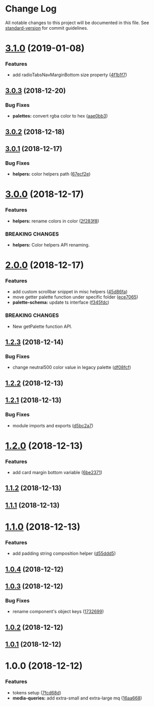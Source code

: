 # Change Log

All notable changes to this project will be documented in this file. See [standard-version](https://github.com/conventional-changelog/standard-version) for commit guidelines.

<a name="3.1.0"></a>

# [3.1.0](https://github.com/contactlab/design-tokens/compare/v3.0.3...v3.1.0) (2019-01-08)

### Features

- add radioTabsNavMarginBottom size property ([4f1b1f7](https://github.com/contactlab/design-tokens/commit/4f1b1f7))

<a name="3.0.3"></a>

## [3.0.3](https://github.com/contactlab/design-tokens/compare/v3.0.2...v3.0.3) (2018-12-20)

### Bug Fixes

- **palettes:** convert rgba color to hex ([aae0bb3](https://github.com/contactlab/design-tokens/commit/aae0bb3))

<a name="3.0.2"></a>

## [3.0.2](https://github.com/contactlab/design-tokens/compare/v3.0.1...v3.0.2) (2018-12-18)

<a name="3.0.1"></a>

## [3.0.1](https://github.com/contactlab/design-tokens/compare/v3.0.0...v3.0.1) (2018-12-17)

### Bug Fixes

- **helpers:** color helpers path ([67ecf2e](https://github.com/contactlab/design-tokens/commit/67ecf2e))

<a name="3.0.0"></a>

# [3.0.0](https://github.com/contactlab/design-tokens/compare/v2.0.0...v3.0.0) (2018-12-17)

### Features

- **helpers:** rename colors in color ([2f283f8](https://github.com/contactlab/design-tokens/commit/2f283f8))

### BREAKING CHANGES

- **helpers:** Color helpers API renaming.

<a name="2.0.0"></a>

# [2.0.0](https://github.com/contactlab/design-tokens/compare/v1.2.3...v2.0.0) (2018-12-17)

### Features

- add custom scrollbar snippet in misc helpers ([45d86fa](https://github.com/contactlab/design-tokens/commit/45d86fa))
- move getter palette function under specific folder ([ece7065](https://github.com/contactlab/design-tokens/commit/ece7065))
- **palette-schema:** update ts interface ([f345fdc](https://github.com/contactlab/design-tokens/commit/f345fdc))

### BREAKING CHANGES

- New getPalette function API.

<a name="1.2.3"></a>

## [1.2.3](https://github.com/contactlab/design-tokens/compare/v1.2.2...v1.2.3) (2018-12-14)

### Bug Fixes

- change neutral500 color value in legacy palette ([df08fcf](https://github.com/contactlab/design-tokens/commit/df08fcf))

<a name="1.2.2"></a>

## [1.2.2](https://github.com/contactlab/design-tokens/compare/v1.2.1...v1.2.2) (2018-12-13)

<a name="1.2.1"></a>

## [1.2.1](https://github.com/contactlab/design-tokens/compare/v1.2.0...v1.2.1) (2018-12-13)

### Bug Fixes

- module imports and exports ([d5bc2a7](https://github.com/contactlab/design-tokens/commit/d5bc2a7))

<a name="1.2.0"></a>

# [1.2.0](https://github.com/contactlab/design-tokens/compare/v1.1.2...v1.2.0) (2018-12-13)

### Features

- add card margin bottom variable ([6be2371](https://github.com/contactlab/design-tokens/commit/6be2371))

<a name="1.1.2"></a>

## [1.1.2](https://github.com/contactlab/design-tokens/compare/v1.1.1...v1.1.2) (2018-12-13)

<a name="1.1.1"></a>

## [1.1.1](https://github.com/contactlab/design-tokens/compare/v1.1.0...v1.1.1) (2018-12-13)

<a name="1.1.0"></a>

# [1.1.0](https://github.com/contactlab/design-tokens/compare/v1.0.4...v1.1.0) (2018-12-13)

### Features

- add padding string composition helper ([d55ddd5](https://github.com/contactlab/design-tokens/commit/d55ddd5))

<a name="1.0.4"></a>

## [1.0.4](https://github.com/contactlab/design-tokens/compare/v1.0.3...v1.0.4) (2018-12-12)

<a name="1.0.3"></a>

## [1.0.3](https://github.com/contactlab/design-tokens/compare/v1.0.2...v1.0.3) (2018-12-12)

### Bug Fixes

- rename component's object keys ([1732699](https://github.com/contactlab/design-tokens/commit/1732699))

<a name="1.0.2"></a>

## [1.0.2](https://github.com/contactlab/design-tokens/compare/v1.0.1...v1.0.2) (2018-12-12)

<a name="1.0.1"></a>

## [1.0.1](https://github.com/contactlab/design-tokens/compare/v1.0.0...v1.0.1) (2018-12-12)

<a name="1.0.0"></a>

# 1.0.0 (2018-12-12)

### Features

- tokens setup ([7fcd68d](https://github.com/contactlab/design-tokens/commit/7fcd68d))
- **media-queries:** add extra-small and extra-large mq ([16aa668](https://github.com/contactlab/design-tokens/commit/16aa668))
